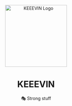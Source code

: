 <p align="center">
  <img src="https://github.com/KEEE-VIN.png" alt="KEEEVIN Logo" width="200"/>
</p>

<h1 align="center">KEEEVIN</h1>
<p align="center">🎭 Strong stuff</h3>